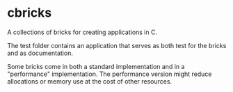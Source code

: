 # cbricks
A collections of bricks for creating applications in C.

The test folder contains an application that serves as both test for the bricks and as documentation.

Some bricks come in both a standard implementation and in a "performance" implementation. The performance version might reduce allocations or memory use at the cost of other resources.
